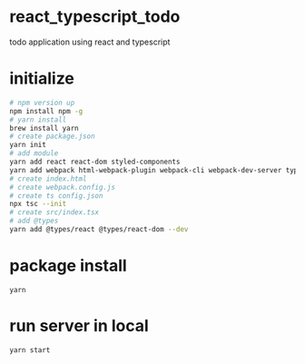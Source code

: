 # react_typescript_todo
todo application using react and typescript

# initialize

```bash
# npm version up
npm install npm -g
# yarn install
brew install yarn
# create package.json
yarn init
# add module
yarn add react react-dom styled-components
yarn add webpack html-webpack-plugin webpack-cli webpack-dev-server typescript ts-loader --dev
# create index.html
# create webpack.config.js
# create ts config.json
npx tsc --init
# create src/index.tsx
# add @types
yarn add @types/react @types/react-dom --dev
```

# package install
`yarn`

# run server in local
`yarn start`